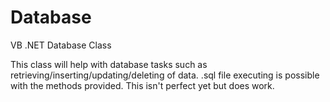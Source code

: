 # Database
VB .NET Database Class

This class will help with database tasks such as retrieving/inserting/updating/deleting of data.
.sql file executing is possible with the methods provided. This isn't perfect yet but does work.
